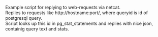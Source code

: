 Example script for replying to web-requests via netcat.<br>
Replies to requests like http://hostname:port/<queryid>, where queryid is id of postgresql query.<br>
Script looks up this id in pg_stat_statements and replies with nice json, containig query text and stats.
